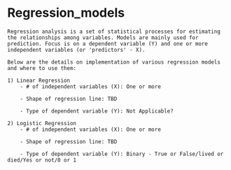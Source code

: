 # Regression_models

    Regression analysis is a set of statistical processes for estimating the relationships among variables. Models are mainly used for prediction. Focus is on a dependent variable (Y) and one or more independent variables (or 'predictors' - X). 

    Below are the details on implementation of various regression models and where to use them:

    1) Linear Regression
        - # of independent variables (X): One or more
        
        - Shape of regression line: TBD

        - Type of dependent variable (Y): Not Applicable?

    2) Logistic Regression
        - # of independent variables (X): One or more
        
        - Shape of regression line: TBD

        - Type of dependent variable (Y): Binary - True or False/lived or died/Yes or not/0 or 1
